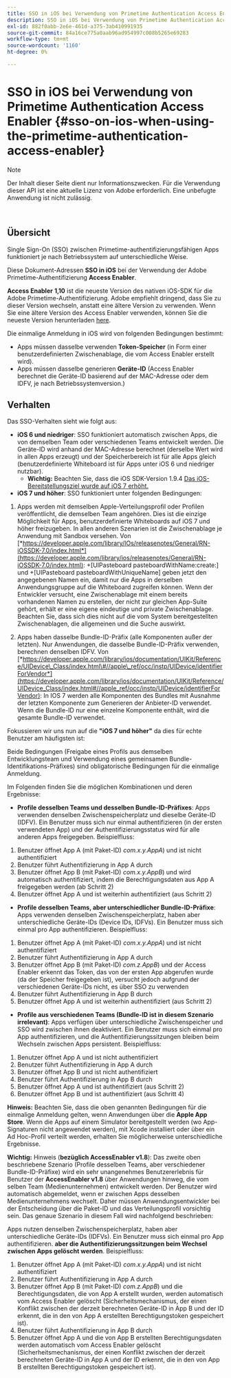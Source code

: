 ```yaml
---
title: SSO in iOS bei Verwendung von Primetime Authentication Access Enabler
description: SSO in iOS bei Verwendung von Primetime Authentication Access Enabler
exl-id: 882f0abb-2e6e-461d-a375-3ab410991935
source-git-commit: 84a16ce775a0aab96ad954997c008b5265e69283
workflow-type: tm+mt
source-wordcount: '1160'
ht-degree: 0%

---
```


# SSO in iOS bei Verwendung von Primetime Authentication Access Enabler {#sso-on-ios-when-using-the-primetime-authentication-access-enabler}

>[!NOTE]
>
>Der Inhalt dieser Seite dient nur Informationszwecken. Für die Verwendung dieser API ist eine aktuelle Lizenz von Adobe erforderlich. Eine unbefugte Anwendung ist nicht zulässig.

</br>

## Übersicht

Single Sign-On (SSO) zwischen Primetime-authentifizierungsfähigen Apps funktioniert je nach Betriebssystem auf unterschiedliche Weise.

Diese Dokument-Adressen **SSO in iOS** bei der Verwendung der Adobe Primetime-Authentifizierung **Access Enabler**.

**Access Enabler** **1,10** ist die neueste Version des nativen iOS-SDK für die Adobe Primetime-Authentifizierung. Adobe empfiehlt dringend, dass Sie zu dieser Version wechseln, anstatt eine ältere Version zu verwenden. Wenn Sie eine ältere Version des Access Enabler verwenden, können Sie die neueste Version herunterladen [here](https://tve.zendesk.com/hc/en-us/articles/204963209-iOS-Native-AccessEnabler-Library).

Die einmalige Anmeldung in iOS wird von folgenden Bedingungen bestimmt:

- Apps müssen dasselbe verwenden **Token-Speicher** (in Form einer benutzerdefinierten Zwischenablage, die vom Access Enabler erstellt wird).
- Apps müssen dasselbe generieren **Geräte-ID** (Access Enabler berechnet die Geräte-ID basierend auf der MAC-Adresse oder dem IDFV, je nach Betriebssystemversion.)

## Verhalten

Das SSO-Verhalten sieht wie folgt aus:

- **iOS 6 und niedriger**: SSO funktioniert automatisch zwischen Apps, die von demselben Team oder verschiedenen Teams entwickelt werden. Die Geräte-ID wird anhand der MAC-Adresse berechnet (derselbe Wert wird in allen Apps erzeugt) und der Speicherbereich ist für alle Apps gleich (benutzerdefinierte Whiteboard ist für Apps unter iOS 6 und niedriger nutzbar).
   - **Wichtig:** Beachten Sie, dass die iOS SDK-Version 1.9.4 [Das iOS-Bereitstellungsziel wurde auf iOS 7 erhöht.](https://tve.zendesk.com/hc/en-us/articles/204963209-iOS-Native-AccessEnabler-Library)
- **iOS 7 und höher**: SSO funktioniert unter folgenden Bedingungen:

1. Apps werden mit demselben Apple-Verteilungsprofil oder Profilen veröffentlicht, die demselben Team angehören. Dies ist die einzige Möglichkeit für Apps, benutzerdefinierte Whiteboards auf iOS 7 und höher freizugeben. In allen anderen Szenarien ist die Zwischenablage je Anwendung mit Sandbox versehen. Von [*https://developer.apple.com/library/IOs/releasenotes/General/RN-iOSSDK-7.0/index.html*](https://developer.apple.com/library/ios/releasenotes/General/RN-iOSSDK-7.0/index.html): \+\[UIPasteboard pasteboardWithName:create:\] und +\[UIPasteboard pasteboardWithUniqueName\] geben jetzt den angegebenen Namen ein, damit nur die Apps in derselben Anwendungsgruppe auf die Whiteboard zugreifen können. Wenn der Entwickler versucht, eine Zwischenablage mit einem bereits vorhandenen Namen zu erstellen, der nicht zur gleichen App-Suite gehört, erhält er eine eigene eindeutige und private Zwischenablage. Beachten Sie, dass sich dies nicht auf die vom System bereitgestellten Zwischenablagen, die allgemeinen und die Suche auswirkt.

1. Apps haben dasselbe Bundle-ID-Präfix (alle Komponenten außer der letzten). Nur Anwendungen, die dasselbe Bundle-ID-Präfix verwenden, berechnen denselben IDFV. Von [*https://developer.apple.com/library/ios/documentation/UIKit/Reference/UIDevice\_Class/index.html\#//apple\_ref/occ/instp/UIDevice/identifierForVendor*](https://developer.apple.com/library/ios/documentation/UIKit/Reference/UIDevice_Class/index.html#//apple_ref/occ/instp/UIDevice/identifierForVendor): In IOS 7 werden alle Komponenten des Bundles mit Ausnahme der letzten Komponente zum Generieren der Anbieter-ID verwendet. Wenn die Bundle-ID nur eine einzelne Komponente enthält, wird die gesamte Bundle-ID verwendet.

Fokussieren wir uns nun auf die **&quot;iOS 7 und höher&quot;** da dies für echte Benutzer am häufigsten ist:

Beide Bedingungen (Freigabe eines Profils aus demselben Entwicklungsteam und Verwendung eines gemeinsamen Bundle-Identifikations-Präfixes) sind obligatorische Bedingungen für die einmalige Anmeldung.

Im Folgenden finden Sie die möglichen Kombinationen und deren Ergebnisse:

- **Profile desselben Teams und desselben Bundle-ID-Präfixes**: Apps verwenden denselben Zwischenspeicherplatz und dieselbe Geräte-ID (IDFV). Ein Benutzer muss sich nur einmal authentifizieren (in der ersten verwendeten App) und der Authentifizierungsstatus wird für alle anderen Apps freigegeben. Beispielfluss:

1. Benutzer öffnet App A (mit Paket-ID) *com.x.y.AppA*) und ist nicht authentifiziert
1. Benutzer führt Authentifizierung in App A durch
1. Benutzer öffnet App B (mit Paket-ID) *com.x.y.AppB*) und wird automatisch authentifiziert, indem die Berechtigungsdaten aus App A freigegeben werden (ab Schritt 2)
1. Benutzer öffnet App A und ist weiterhin authentifiziert (aus Schritt 2)



- **Profile desselben Teams, aber unterschiedlicher Bundle-ID-Präfixe**: Apps verwenden denselben Zwischenspeicherplatz, haben aber unterschiedliche Geräte-IDs (Device IDs, IDFVs). Ein Benutzer muss sich einmal pro App authentifizieren. Beispielfluss:

1. Benutzer öffnet App A (mit Paket-ID) *com.x.y.AppA*) und ist nicht authentifiziert
1. Benutzer führt Authentifizierung in App A durch
1. Benutzer öffnet App B (mit Paket-ID) *com.z.AppB*) und der Access Enabler erkennt das Token, das von der ersten App abgerufen wurde (da der Speicher freigegeben ist), versucht jedoch aufgrund der verschiedenen Geräte-IDs nicht, es über SSO zu verwenden
1. Benutzer führt Authentifizierung in App B durch
1. Benutzer öffnet App A und ist weiterhin authentifiziert (aus Schritt 2)



- **Profile aus verschiedenen Teams (Bundle-ID ist in diesem Szenario irrelevant)**: Apps verfügen über unterschiedliche Zwischenspeicher und SSO wird zwischen ihnen deaktiviert. Ein Benutzer muss sich einmal pro App authentifizieren, und die Authentifizierungssitzungen bleiben beim Wechseln zwischen Apps persistent. Beispielfluss:


1. Benutzer öffnet App A und ist nicht authentifiziert
1. Benutzer führt Authentifizierung in App A durch
1. Benutzer öffnet App B und ist nicht authentifiziert
1. Benutzer führt Authentifizierung in App B durch
1. Benutzer öffnet App A und ist authentifiziert (aus Schritt 2)
1. Benutzer öffnet App B und ist authentifiziert (aus Schritt 4)

**Hinweis:** Beachten Sie, dass die oben genannten Bedingungen für die einmalige Anmeldung gelten, wenn Anwendungen über die **Apple App Store**. Wenn die Apps auf einem Simulator bereitgestellt werden (wo App-Signaturen nicht angewendet werden), mit Xcode installiert oder über ein Ad Hoc-Profil verteilt werden, erhalten Sie möglicherweise unterschiedliche Ergebnisse.

**Wichtig:** Hinweis (**bezüglich AccessEnabler v1.8**): Das zweite oben beschriebene Szenario (Profile desselben Teams, aber verschiedener Bundle-ID-Präfixe) wird ein sehr unangenehmes Benutzererlebnis für Benutzer der **AccessEnabler v1.8** über Anwendungen hinweg, die vom selben Team (Medienunternehmen) entwickelt werden. Der Benutzer wird automatisch abgemeldet, wenn er zwischen Apps desselben Medienunternehmens wechselt. Daher müssen Anwendungsentwickler bei der Entscheidung über die Paket-ID und das Verteilungsprofil vorsichtig sein. Das genaue Szenario in diesem Fall wird nachfolgend beschrieben:

Apps nutzen denselben Zwischenspeicherplatz, haben aber unterschiedliche Geräte-IDs (IDFVs). Ein Benutzer muss sich einmal pro App authentifizieren. **aber die Authentifizierungssitzungen beim Wechsel zwischen Apps gelöscht werden**. Beispielfluss:

1. Benutzer öffnet App A (mit Paket-ID) *com.x.y.AppA*) und ist nicht authentifiziert
1. Benutzer führt Authentifizierung in App A durch
1. Benutzer öffnet App B (mit Paket-ID) *com.z.AppB*) und die Berechtigungsdaten, die von App A erstellt wurden, werden automatisch vom Access Enabler gelöscht (Sicherheitsmechanismus, der einen Konflikt zwischen der derzeit berechneten Geräte-ID in App B und der ID erkennt, die in den von App A erstellten Berechtigungstoken gespeichert ist).
1. Benutzer führt Authentifizierung in App B durch
1. Benutzer öffnet App A und die von App B erstellten Berechtigungsdaten werden automatisch vom Access Enabler gelöscht (Sicherheitsmechanismus, der einen Konflikt zwischen der derzeit berechneten Geräte-ID in App A und der ID erkennt, die in den von App B erstellten Berechtigungstoken gespeichert ist).
